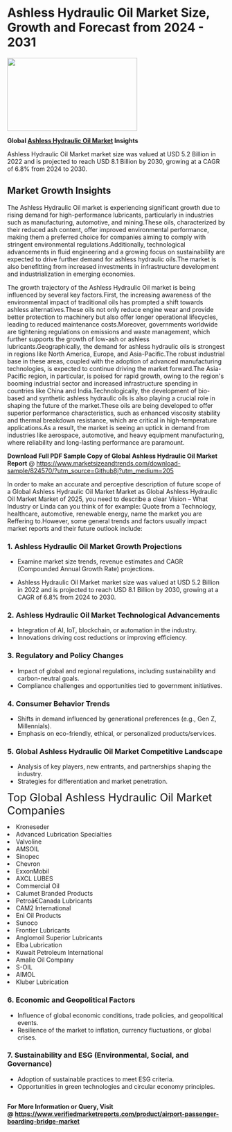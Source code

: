 <H1>Ashless Hydraulic Oil Market Size, Growth and Forecast from 2024 - 2031</H1><img class="aligncenter size-medium wp-image-584254" src="https://thirdeyenews.in/wp-content/uploads/2024/09/Global-Market-Research-300x168.jpeg" alt="" width="300" height="168" /><p><strong>Global&nbsp;<a href="https://www.marketsizeandtrends.com/download-sample/824570/?utm_source=Github8j?utm_medium=205">Ashless Hydraulic Oil Market</a> Insights</strong></p><p>Ashless Hydraulic Oil Market market size was valued at USD 5.2 Billion in 2022 and is projected to reach USD 8.1 Billion by 2030, growing at a CAGR of 6.8% from 2024 to 2030.</p><p><h2>Market Growth Insights</h2> <p>The Ashless Hydraulic Oil market is experiencing significant growth due to rising demand for high-performance lubricants, particularly in industries such as manufacturing, automotive, and mining.These oils, characterized by their reduced ash content, offer improved environmental performance, making them a preferred choice for companies aiming to comply with stringent environmental regulations.Additionally, technological advancements in fluid engineering and a growing focus on sustainability are expected to drive further demand for ashless hydraulic oils.The market is also benefitting from increased investments in infrastructure development and industrialization in emerging economies.</p> <p>The growth trajectory of the Ashless Hydraulic Oil market is being influenced by several key factors.First, the increasing awareness of the environmental impact of traditional oils has prompted a shift towards ashless alternatives.These oils not only reduce engine wear and provide better protection to machinery but also offer longer operational lifecycles, leading to reduced maintenance costs.Moreover, governments worldwide are tightening regulations on emissions and waste management, which further supports the growth of low-ash or ashless lubricants.Geographically, the demand for ashless hydraulic oils is strongest in regions like North America, Europe, and Asia-Pacific.The robust industrial base in these areas, coupled with the adoption of advanced manufacturing technologies, is expected to continue driving the market forward.The Asia-Pacific region, in particular, is poised for rapid growth, owing to the region's booming industrial sector and increased infrastructure spending in countries like China and India.Technologically, the development of bio-based and synthetic ashless hydraulic oils is also playing a crucial role in shaping the future of the market.These oils are being developed to offer superior performance characteristics, such as enhanced viscosity stability and thermal breakdown resistance, which are critical in high-temperature applications.As a result, the market is seeing an uptick in demand from industries like aerospace, automotive, and heavy equipment manufacturing, where reliability and long-lasting performance are paramount.</p> <p><span class=""><strong>Download Full PDF Sample Copy of Global Ashless Hydraulic Oil Market Report</strong> @ <a href="https://www.marketsizeandtrends.com/download-sample/824570/?utm_source=Github8j?utm_medium=205" target="_blank">https://www.marketsizeandtrends.com/download-sample/824570/?utm_source=Github8j?utm_medium=205</a></span></p><p>In order to make an accurate and perceptive description of future scope of a Global&nbsp;Ashless Hydraulic Oil Market Market as Global&nbsp;Ashless Hydraulic Oil Market Market of 2025, you need to describe a clear Vision &ndash; What Industry or Linda can you think of for example: Quote from a Technology, healthcare, automotive, renewable energy, name the market you are Reffering to.However, some general trends and factors usually impact market reports and their future outlook include:</p><h3>1.&nbsp;<strong>Ashless Hydraulic Oil Market Growth Projections</strong></h3><ul><li>Examine market size trends, revenue estimates and CAGR (Compounded Annual Growth Rate) projections.</li><li><p>Ashless Hydraulic Oil Market market size was valued at USD 5.2 Billion in 2022 and is projected to reach USD 8.1 Billion by 2030, growing at a CAGR of 6.8% from 2024 to 2030.</p></li></ul><h3>2.&nbsp;<strong>Ashless Hydraulic Oil Market Technological Advancements</strong></h3><ul><li>Integration of AI, IoT, blockchain, or automation in the industry.</li><li>Innovations driving cost reductions or improving efficiency.</li></ul><h3>3.&nbsp;<strong>Regulatory and Policy Changes</strong></h3><ul><li>Impact of global and regional regulations, including sustainability and carbon-neutral goals.</li><li>Compliance challenges and opportunities tied to government initiatives.</li></ul><h3>4.&nbsp;<strong>Consumer Behavior Trends</strong></h3><ul><li>Shifts in demand influenced by generational preferences (e.g., Gen Z, Millennials).</li><li>Emphasis on eco-friendly, ethical, or personalized products/services.</li></ul><h3>5.&nbsp;<strong>Global Ashless Hydraulic Oil Market Competitive Landscape</strong></h3><ul><li>Analysis of key players, new entrants, and partnerships shaping the industry.</li><li>Strategies for differentiation and market penetration.</li></ul><p data-pm-slice="1 1 []"><span style="color: inherit; font-family: inherit; font-size: 25px;">Top Global Ashless Hydraulic Oil Market Companies</span></p><div class="" data-test-id=""><p><li>Kroneseder</li><li> Advanced Lubrication Specialties</li><li> Valvoline</li><li> AMSOIL</li><li> Sinopec</li><li> Chevron</li><li> ExxonMobil</li><li> AXCL LUBES</li><li> Commercial Oil</li><li> Calumet Branded Products</li><li> Petroâ€Canada Lubricants</li><li> CAM2 International</li><li> Eni Oil Products</li><li> Sunoco</li><li> Frontier Lubricants</li><li> Anglomoil Superior Lubricants</li><li> Elba Lubrication</li><li> Kuwait Petroleum International</li><li> Amalie Oil Company</li><li> S-OIL</li><li> AIMOL</li><li> Kluber Lubrication</li></p></div><h3>6.&nbsp;<strong>Economic and Geopolitical Factors</strong></h3><ul><li>Influence of global economic conditions, trade policies, and geopolitical events.</li><li>Resilience of the market to inflation, currency fluctuations, or global crises.</li></ul><h3>7.&nbsp;<strong>Sustainability and ESG (Environmental, Social, and Governance)</strong></h3><ul><li>Adoption of sustainable practices to meet ESG criteria.</li><li>Opportunities in green technologies and circular economy principles.</li></ul><h2><strong style="font-size: 14px;">For More Information or Query, Visit @&nbsp;</strong><a style="background-color: #ffffff; font-size: 14px;" href="https://www.marketsizeandtrends.com/report/ashless-hydraulic-oil-market/" target="_blank">https://www.verifiedmarketreports.com/product/airport-passenger-boarding-bridge-market</a></h2>